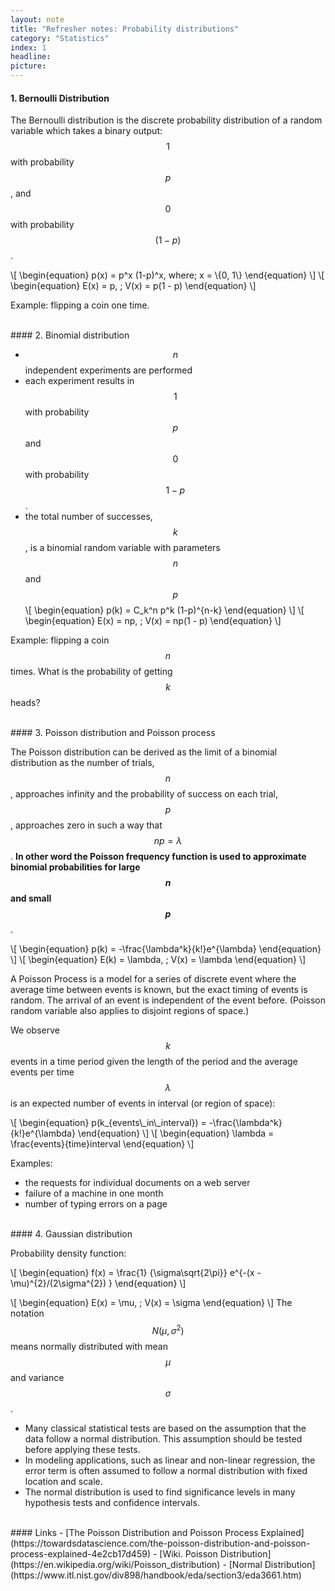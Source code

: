 ```yaml
---
layout: note
title: "Refresher notes: Probability distributions"
category: "Statistics"
index: 1
headline:
picture:
---
```


#### 1. Bernoulli Distribution
The Bernoulli distribution is the discrete probability distribution of a random variable which takes a binary output:
 $$1$$ with probability $$p$$, and $$0$$ with probability $$(1-p)$$. 

\\[
\begin{equation}
p(x) = p^x (1-p)^x, where\; x = \\{0, 1\\}
\end{equation}
\\]
\\[
\begin{equation}
E(x) = p, \; V(x) = p(1 - p)
\end{equation}
\\]

Example: flipping a coin one time.

<br>
#### 2. Binomial distribution

- $$n$$ independent experiments are performed
- each experiment results in $$1$$ with probability $$p$$ and $$0$$ with probability $$1 − p$$. 
- the total number of successes, $$k$$, is a binomial random variable with parameters $$n$$ and $$p$$
\\[
\begin{equation}
p(k) = C_k^n p^k (1-p)^{n-k}
\end{equation}
\\]
\\[
\begin{equation}
E(x) = np, \; V(x) = np(1 - p)
\end{equation}
\\]

Example: flipping a coin $$n$$ times. What is the probability of getting $$k$$ heads?

<br>
#### 3. Poisson distribution and Poisson process

The Poisson distribution can be derived as the limit of a binomial distribution as
the number of trials, $$n$$, approaches infinity and the probability of success on each trial,
$$p$$, approaches zero in such a way that $$np = \lambda$$. **In other word the Poisson frequency 
function is used to approximate binomial probabilities for large $$n$$ and small $$p$$**.

\\[
\begin{equation}
p(k) = -\frac{\lambda^k}{k!}e^{\lambda}
\end{equation}
\\]
\\[
\begin{equation}
E(k) = \lambda, \; V(x) = \lambda
\end{equation}
\\]

A Poisson Process is a model for a series of discrete event where the average time between events is known,
but the exact timing of events is random. The arrival of an event is independent of the event before.
(Poisson random variable also applies to disjoint regions of space.)

We observe $$k$$ events in a time period given the length of the period and the average events per time
$$\lambda$$ is an expected number of events in interval (or region of space):

\\[
\begin{equation}
p(k_{events\\_in\\_interval}) = -\frac{\lambda^k}{k!}e^{\lambda}
\end{equation}
\\]
\\[
\begin{equation}
\lambda = \frac{events}{time}interval
\end{equation}
\\]

Examples:

- the requests for individual documents on a web server
- failure of a machine in one month
- number of typing errors on a page

<br>
#### 4. Gaussian distribution

Probability density function:

\\[
\begin{equation}
f(x) = \frac{1} {\sigma\sqrt{2\pi}} e^{-(x - \mu)^{2}/(2\sigma^{2}) }
\end{equation}
\\]

\\[
\begin{equation}
E(x) = \mu, \; V(x) = \sigma
\end{equation}
\\]
The notation $$N(\mu, \sigma^2)$$ means normally distributed with mean $$\mu$$ and variance $$\sigma$$.


- Many classical statistical tests are based on the assumption that the data follow a normal distribution. This assumption should be tested before applying these tests.
- In modeling applications, such as linear and non-linear regression, the error term is often assumed to follow a normal distribution with fixed location and scale.
- The normal distribution is used to find significance levels in many hypothesis tests and confidence intervals. 


<br>
#### Links
- [The Poisson Distribution and Poisson Process Explained](https://towardsdatascience.com/the-poisson-distribution-and-poisson-process-explained-4e2cb17d459)
- [Wiki. Poisson Distribution](https://en.wikipedia.org/wiki/Poisson_distribution)
- [Normal Distribution](https://www.itl.nist.gov/div898/handbook/eda/section3/eda3661.htm)